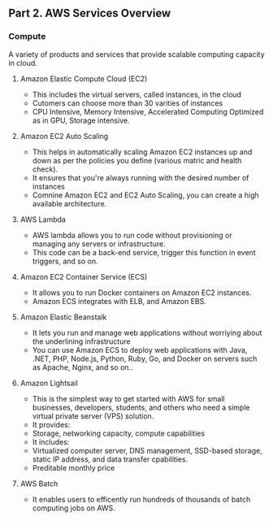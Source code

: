 ## Part 2. AWS Services Overview

### Compute

A variety of products and services that provide scalable computing capacity in cloud. 

1. Amazon Elastic Compute Cloud (EC2)
   - This includes the virtual servers, called instances, in the cloud
   - Cutomers can choose more than 30 varities of instances 
   - CPU Intensive, Memory Intensive, Accelerated Computing Optimized as in GPU, Storage intensive. 

2. Amazon EC2 Auto Scaling
   - This helps in automatically scaling Amazon EC2 instances up and down as per the policies you define (various matric and health check). 
   - It ensures that you're always running with the desired number of instances 
   - Comnine Amazon EC2 and EC2 Auto Scaling, you can create a high available architecture. 
   
3. AWS Lambda
   - AWS lambda allows you to run code without provisioning or managing any servers or infrastructure.
   - This code can be a back-end service, trigger this function in event triggers, and so on.
 
4. Amazon EC2 Container Service (ECS)
   - It allows you to run Docker containers on Amazon EC2 instances.
   - Amazon ECS integrates with ELB, and Amazon EBS.

5. Amazon Elastic Beanstalk
   - It lets you run and manage web applications without worriying about the underlining infrastructure 
   - You can use Amazon ECS to deploy web applications with Java, .NET, PHP, Node.js, Python, Ruby, Go, and Docker on servers such as Apache, Nginx, and so on..
  
6. Amazon Lightsail
   - This is the simplest way to get started with AWS for small businesses, developers, students, and others who need a simple virtual private server (VPS) solution.
   - It provides:
    - Storage, networking capacity, compute capabilities 
   - It includes:
    - Virtualized computer server, DNS management, SSD-based storage, static IP address, and data transfer cpabilities. 
    - Preditable monthly price

7. AWS Batch
   - It enables users to efficently run hundreds of thousands of batch computing jobs on AWS. 
  

